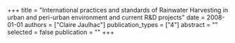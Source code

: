 +++
title = "International practices and standards of Rainwater Harvesting in urban and peri-urban environment and current R&D projects"
date = 2008-01-01
authors = ["Claire Jaulhac"]
publication_types = ["4"]
abstract = ""
selected = false
publication = ""
+++

